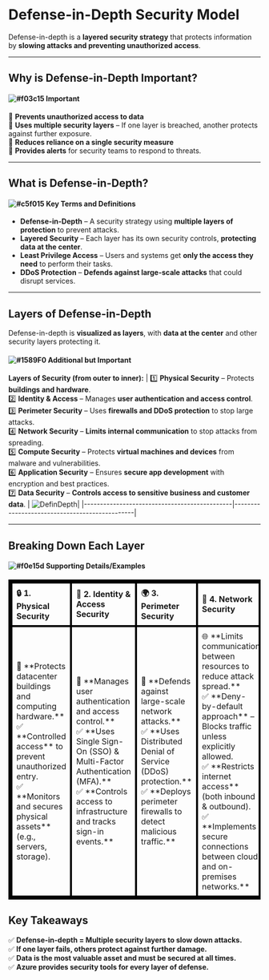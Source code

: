 # **Defense-in-Depth Security Model**  

Defense-in-depth is a **layered security strategy** that protects information by **slowing attacks and preventing unauthorized access**.

---

## **Why is Defense-in-Depth Important?**  

#### ![#f03c15](https://placehold.co/15x15/f03c15/f03c15.png) **Important**  
🔹 **Prevents unauthorized access to data**  
🔹 **Uses multiple security layers** – If one layer is breached, another protects against further exposure.  
🔹 **Reduces reliance on a single security measure**  
🔹 **Provides alerts** for security teams to respond to threats.  

---

## **What is Defense-in-Depth?**  

#### ![#c5f015](https://placehold.co/15x15/c5f015/c5f015.png) **Key Terms and Definitions**  

- **Defense-in-Depth** – A security strategy using **multiple layers of protection** to prevent attacks.  
- **Layered Security** – Each layer has its own security controls, **protecting data at the center**.  
- **Least Privilege Access** – Users and systems get **only the access they need** to perform their tasks.  
- **DDoS Protection** – **Defends against large-scale attacks** that could disrupt services.  

---

## **Layers of Defense-in-Depth**  

Defense-in-depth is **visualized as layers**, with **data at the center** and other security layers protecting it.

#### ![#1589F0](https://placehold.co/15x15/1589F0/1589F0.png) **Additional but Important**  

**Layers of Security (from outer to inner):**
| 1️⃣ **Physical Security** – Protects **buildings and hardware**. <br> 2️⃣ **Identity & Access** – Manages **user authentication and access control**. <br> 3️⃣ **Perimeter Security** – Uses **firewalls and DDoS protection** to stop large attacks. <br> 4️⃣ **Network Security** – **Limits internal communication** to stop attacks from spreading. <br> 5️⃣ **Compute Security** – Protects **virtual machines and devices** from malware and vulnerabilities. <br> 6️⃣ **Application Security** – Ensures **secure app development** with encryption and best practices. <br> 7️⃣ **Data Security** – **Controls access to sensitive business and customer data**.  | ![DefinDepth](https://learn.microsoft.com/en-us/training/wwl-azure/describe-azure-identity-access-security/media/defense-depth-486afc12-71a03f12.png)|
|----------------------------------------------|-----------------------------------------------|


---

## **Breaking Down Each Layer**  

#### ![#f0e15d](https://placehold.co/15x15/f0e15d/f0e15d.png) **Supporting Details/Examples**  

<table style="border: 4px solid black; border-collapse: collapse;">
  <tr>
    <th style="border: 4px solid black; padding: 8px; text-align: left;">🔒 1. Physical Security</th>
    <th style="border: 4px solid black; padding: 8px; text-align: left;">🔑 2. Identity & Access Security</th>
    <th style="border: 4px solid black; padding: 8px; text-align: left;">🌍 3. Perimeter Security</th>
    <th style="border: 4px solid black; padding: 8px; text-align: left;">📡 4. Network Security</th>
    <th style="border: 4px solid black; padding: 8px; text-align: left;">💻 5. Compute Security</th>
    <th style="border: 4px solid black; padding: 8px; text-align: left;">📱 6. Application Security</th>
    <th style="border: 4px solid black; padding: 8px; text-align: left;">📊 7. Data Security</th>
  </tr>
  <tr>
    <td style="border: 4px solid black; padding: 8px;">🏢 **Protects datacenter buildings and computing hardware.** <br> ✅ **Controlled access** to prevent unauthorized entry. <br> ✅ **Monitors and secures physical assets** (e.g., servers, storage). <br></td>
    <td style="border: 4px solid black; padding: 8px;">👤 **Manages user authentication and access control.** <br> ✅ **Uses Single Sign-On (SSO) & Multi-Factor Authentication (MFA).** <br> ✅ **Controls access to infrastructure and tracks sign-in events.** <br></td>
    <td style="border: 4px solid black; padding: 8px;">🛑 **Defends against large-scale network attacks.** <br> ✅ **Uses Distributed Denial of Service (DDoS) protection.** <br> ✅ **Deploys perimeter firewalls to detect malicious traffic.** <br></td>
    <td style="border: 4px solid black; padding: 8px;">🌐 **Limits communication between resources to reduce attack spread.** <br> ✅ **Deny-by-default approach** – Blocks traffic unless explicitly allowed. <br> ✅ **Restricts internet access** (both inbound & outbound). <br> ✅ **Implements secure connections between cloud and on-premises networks.** <br></td>
    <td style="border: 4px solid black; padding: 8px;">🖥️ **Protects virtual machines & computing resources.** <br> ✅ **Secures access to VMs.** <br> ✅ **Uses endpoint protection & keeps systems patched.** <br></td>
    <td style="border: 4px solid black; padding: 8px;">🛠️ **Builds security into the development lifecycle.** <br> ✅ **Ensures apps are free of vulnerabilities.** <br> ✅ **Stores sensitive information securely.** <br></td>
    <td style="border: 4px solid black; padding: 8px;">🔐 **Protects stored business & customer data.** <br> ✅ **Controls access to databases, storage, and SaaS applications.** <br> ✅ **Ensures regulatory compliance for data protection.** <br></td>
  </tr>
</table>



## **Key Takeaways**  

✅ **Defense-in-depth = Multiple security layers to slow down attacks.**  
✅ **If one layer fails, others protect against further damage.**  
✅ **Data is the most valuable asset and must be secured at all times.**  
✅ **Azure provides security tools for every layer of defense.**  

